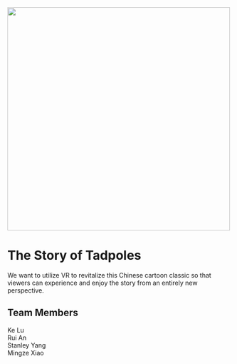 <img src="https://raw.githubusercontent.com/mxiao6/Tadpoles/master/res/Title_picture.jpg" width="500px">

# The Story of Tadpoles

We want to utilize VR to revitalize this Chinese cartoon classic so that viewers can experience and enjoy the story from an entirely new perspective.

## Team Members
Ke Lu <br>
Rui An <br>
Stanley Yang <br>
Mingze Xiao
